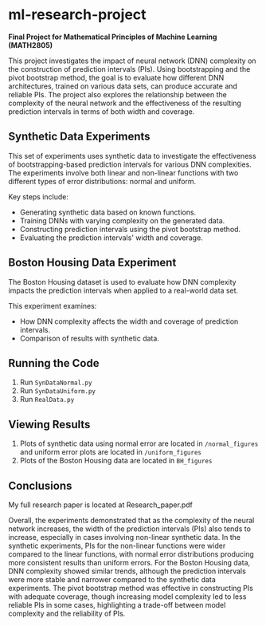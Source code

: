 # ml-research-project
**Final Project for Mathematical Principles of Machine Learning (MATH2805)**

This project investigates the impact of neural network (DNN) complexity on the construction of prediction intervals (PIs). Using bootstrapping and the pivot bootstrap method, the goal is to evaluate how different DNN architectures, trained on various data sets, can produce accurate and reliable PIs. The project also explores the relationship between the complexity of the neural network and the effectiveness of the resulting prediction intervals in terms of both width and coverage.

## Synthetic Data Experiments
This set of experiments uses synthetic data to investigate the effectiveness of bootstrapping-based prediction intervals for various DNN complexities. The experiments involve both linear and non-linear functions with two different types of error distributions: normal and uniform.

Key steps include:
- Generating synthetic data based on known functions.
- Training DNNs with varying complexity on the generated data.
- Constructing prediction intervals using the pivot bootstrap method.
- Evaluating the prediction intervals' width and coverage.

## Boston Housing Data Experiment
The Boston Housing dataset is used to evaluate how DNN complexity impacts the prediction intervals when applied to a real-world data set.

This experiment examines:
- How DNN complexity affects the width and coverage of prediction intervals.
- Comparison of results with synthetic data.

## Running the Code

1. Run `SynDataNormal.py`
2. Run `SynDataUniform.py`
3. Run `RealData.py`

## Viewing Results

1. Plots of synthetic data using normal error are located in `/normal_figures` and uniform error plots are located in `/uniform_figures`
2. Plots of the Boston Housing data are located in `BH_figures`

## Conclusions

My full research paper is located at Research_paper.pdf

Overall, the experiments demonstrated that as the complexity of the neural network increases, the width of the prediction intervals (PIs) also tends to increase, especially in cases involving non-linear synthetic data. In the synthetic experiments, PIs for the non-linear functions were wider compared to the linear functions, with normal error distributions producing more consistent results than uniform errors. For the Boston Housing data, DNN complexity showed similar trends, although the prediction intervals were more stable and narrower compared to the synthetic data experiments. The pivot bootstrap method was effective in constructing PIs with adequate coverage, though increasing model complexity led to less reliable PIs in some cases, highlighting a trade-off between model complexity and the reliability of PIs.
